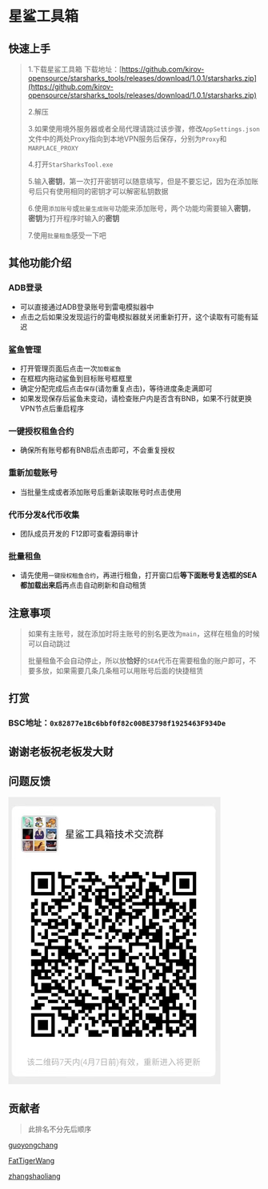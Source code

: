 # 星鲨工具箱

## 快速上手
> 1.下载星鲨工具箱 下载地址：[https://github.com/kirov-opensource/starsharks_tools/releases/download/1.0.1/starsharks.zip](https://github.com/kirov-opensource/starsharks_tools/releases/download/1.0.1/starsharks.zip)
>
> 2.解压
>
> 3.如果使用境外服务器或者全局代理请跳过该步骤，修改`AppSettings.json`文件中的两处Proxy指向到本地VPN服务后保存，分别为`Proxy`和`MARPLACE_PROXY`
>
> 4.打开`StarSharksTool.exe`
>
> 5.输入**密钥**，第一次打开密钥可以随意填写，但是不要忘记，因为在添加账号后只有使用相同的密钥才可以解密私钥数据
>
> 6.使用`添加账号`或`批量生成账号`功能来添加账号，两个功能均需要输入**密钥**，**密钥**为打开程序时输入的**密钥**
>
> 7.使用`批量租鱼`感受一下吧

## 其他功能介绍

### ADB登录
* 可以直接通过ADB登录账号到雷电模拟器中
* 点击之后如果没发现运行的雷电模拟器就关闭重新打开，这个读取有可能有延迟

### 鲨鱼管理
* 打开管理页面后点击一次`加载鲨鱼`
* 在框框内拖动鲨鱼到目标账号框框里
* 确定分配完成后点击`保存`(请勿重复点击)，等待进度条走满即可
* 如果发现保存后鲨鱼未变动，请检查账户内是否含有BNB，如果不行就更换VPN节点后重启程序

### 一键授权租鱼合约
* 确保所有账号都有BNB后点击即可，不会重复授权

### 重新加载账号
* 当批量生成或者添加账号后重新读取账号时点击使用

### 代币分发&代币收集
* 团队成员开发的 F12即可查看源码审计

### 批量租鱼
* 请先使用`一键授权租鱼合约`，再进行租鱼，打开窗口后**等下面账号复选框的SEA都加载出来后**再点击自动刷新和自动租赁

## 注意事项
> 如果有主账号，就在添加时将主账号的别名更改为`main`，这样在租鱼的时候可以自动跳过
>
> 批量租鱼不会自动停止，所以放**恰好**的`SEA`代币在需要租鱼的账户即可，不要多放，如果需要几条几条租可以用账号后面的快捷租赁
>
## 打赏

### BSC地址：`0x82877e1Bc6bbf0f82c00BE3798f1925463F934De`

## 谢谢老板祝老板发大财

## 问题反馈
![wechatgroup1](wechatgroup1.png)

## 贡献者
> 此排名不分先后顺序

[guoyongchang](https://github.com/guoyongchang)

[FatTigerWang](https://github.com/FatTigerWang)

[zhangshaoliang](https://github.com/zhangshaoliang)
